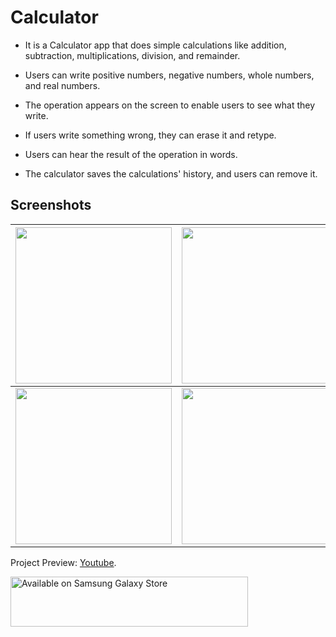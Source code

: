 # Calculator

- It is a Calculator app that does simple calculations like addition, subtraction, multiplications, division, and remainder.

- Users can write positive numbers, negative numbers, whole numbers, and real numbers.

- The operation appears on the screen to enable users to see what they write.

- If users write something wrong, they can erase it and retype.

- Users can hear the result of the operation in words.

- The calculator saves the calculations' history, and users can remove it.

## Screenshots
| <img src="https://i.imgur.com/fIuXTy4.png" width="250">  | <img src="https://i.imgur.com/JkLJAAo.png" width="250">  | 
| ------------- | ------------- |
| <img src="https://i.imgur.com/yzI2FRu.png" width="250">  | <img src="https://i.imgur.com/nP1sF42.png" width="250">  | 


Project Preview: [Youtube](https://youtu.be/x5VAI6G2wzQ).

<a href="https://galaxy.store/calci"><img src="https://img.samsungapps.com/seller/images/badges/galaxyStore/png_big/GalaxyStore_English.png?ver=1599637432000" alt="Available on Samsung Galaxy Store"  width="380" height="80"></a>
